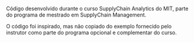 Código desenvolvido durante o curso SupplyChain Analytics do MIT, parte do programa de mestrado em SupplyChain Management.

O código foi inspirado, mas não copiado do exemplo fornecido pelo instrutor como parte do programa opcional e complementar do curso.
